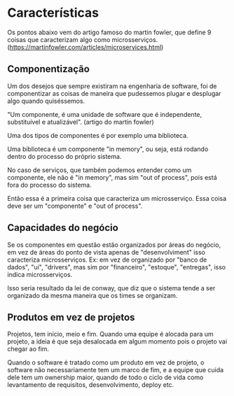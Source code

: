 # Características

Os pontos abaixo vem do artigo famoso do martin fowler, que define 9 coisas que caracterizam algo como microsserviços.
(https://martinfowler.com/articles/microservices.html)

## Componentização
Um dos desejos que sempre existiram na engenharia de software, foi de componentizar as coisas de maneira que pudessemos plugar e desplugar algo quando quiséssemos.

"Um componente, é uma unidade de software que é independente, substituível e atualizável". (artigo do martin fowler)

Uma dos tipos de componentes é por exemplo uma biblioteca.

Uma biblioteca é um componente "in memory", ou seja, está rodando dentro do processo do próprio sistema.

No caso de serviços, que também podemos entender como um componente, ele não é "in memory", mas sim "out of process", pois está fora do processo do sistema.

Então essa é a primeira coisa que caracteriza um microsserviço. Essa coisa deve ser um "componente" e "out of process".

## Capacidades do negócio
Se os componentes em questão estão organizados por áreas do negócio, em vez de áreas do ponto de vista apenas de "desenvolviment" isso caracteriza microsserviços. Ex: em vez de organizado por "banco de dados", "ui", "drivers", mas sim por "financeiro", "estoque", "entregas", isso indica microsserviços.

Isso seria resultado da lei de conway, que diz que o sistema tende a ser organizado da mesma maneira que os times se organizam.

## Produtos em vez de projetos
Projetos, tem início, meio e fim. Quando uma equipe é alocada para um projeto, a ideia é que seja desalocada em algum momento pois o projeto vai chegar ao fim.

Quando o software é tratado como um produto em vez de projeto, o software não necessariamente tem um marco de fim, e a equipe que cuida dele tem um ownership maior, quando de todo o ciclo de vida como levantamento de requisitos, desenvolvimento, deploy etc.


